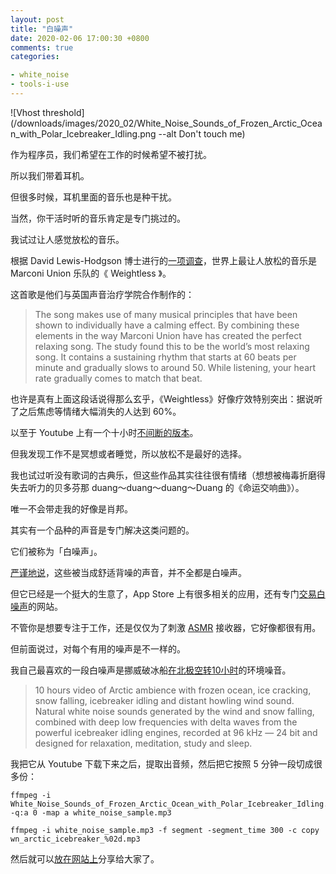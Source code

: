 ```yaml
---
layout: post
title: "白噪声"
date: 2020-02-06 17:00:30 +0800
comments: true
categories:

- white_noise
- tools-i-use
---
```


![Vhost threshold](/downloads/images/2020_02/White_Noise_Sounds_of_Frozen_Arctic_Ocean_with_Polar_Icebreaker_Idling.png --alt Don't touch me)

作为程序员，我们希望在工作的时候希望不被打扰。

所以我们带着耳机。

但很多时候，耳机里面的音乐也是种干扰。

当然，你干活时听的音乐肯定是专门挑过的。

我试过让人感觉放松的音乐。

根据 David Lewis-Hodgson 博士进行的[一项调查](http://www.inc.com/melanie-curtin/neuroscience-says-listening-to-this-one-song-reduces-anxiety-by-up-to-65-percent.html)，世界上最让人放松的音乐是 Marconi Union 乐队的《 Weightless 》。

这首歌是他们与英国声音治疗学院合作制作的：

> The song makes use of many musical principles that have been shown to individually have a calming effect. By combining these elements in the way Marconi Union have has created the perfect relaxing song. The study found this to be the world’s most relaxing song. It contains a sustaining rhythm that starts at 60 beats per minute and gradually slows to around 50. While listening, your heart rate gradually comes to match that beat.

也许是真有上面这段话说得那么玄乎，《Weightless》好像疗效特别突出：据说听了之后焦虑等情绪大幅消失的人达到 60%。

以至于 Youtube 上有一个十小时[不间断的版本](https://youtu.be/qYnA9wWFHLI)。

但我发现工作不是冥想或者睡觉，所以放松不是最好的选择。

我也试过听没有歌词的古典乐，但这些作品其实往往很有情绪（想想被梅毒折磨得失去听力的贝多芬那 duang～duang～duang～Duang 的《命运交响曲》）。

唯一不会带走我的好像是肖邦。

其实有一个品种的声音是专门解决这类问题的。

它们被称为「白噪声」。

[严谨地说](http://jedi.org/blog/archives/004936.html)，这些被当成舒适背噪的声音，并不全都是白噪声。

但它已经是一个挺大的生意了，App Store 上有很多相关的应用，还有专门[交易白噪声](http://whitenoisemp3s.com/)的网站。

不管你是想要专注于工作，还是仅仅为了刺激 [ASMR](https://en.wikipedia.org/wiki/Autonomous_sensory_meridian_response) 接收器，它好像都很有用。

但前面说过，对每个有用的噪声是不一样的。

我自己最喜欢的一段白噪声是挪威破冰船[在北极空转10小时](https://youtu.be/Q_WKl5AkXFM)的环境噪音。


> 10 hours video of Arctic ambience with frozen ocean, ice cracking, snow falling, icebreaker idling and distant howling wind sound. Natural white noise sounds generated by the wind and snow falling, combined with deep low frequencies with delta waves from the powerful icebreaker idling engines, recorded at 96 kHz — 24 bit and designed for relaxation, meditation, study and sleep.

我把它从 Youtube 下载下来之后，提取出音频，然后把它按照 5 分钟一段切成很多份：

```
ffmpeg -i White_Noise_Sounds_of_Frozen_Arctic_Ocean_with_Polar_Icebreaker_Idling.mp4 -q:a 0 -map a white_noise_sample.mp3

ffmpeg -i white_noise_sample.mp3 -f segment -segment_time 300 -c copy wn_arctic_icebreaker_%02d.mp3
```

然后就可以[放在网站上](https://dbp.lenciel.com/whitenoise/)分享给大家了。